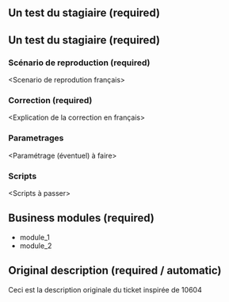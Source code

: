 ## Un test du stagiaire (required)
## Un test du stagiaire (required)

### Scénario de reproduction (required)

<Scenario de reprodution français>

### Correction (required)

<Explication de la correction en français>

### Parametrages

<Paramétrage (éventuel) à faire>

### Scripts

<Scripts à passer>

## Business modules (required)

* module_1
* module_2

## Original description (required / automatic)
Ceci est la description originale du ticket inspirée de 10604
